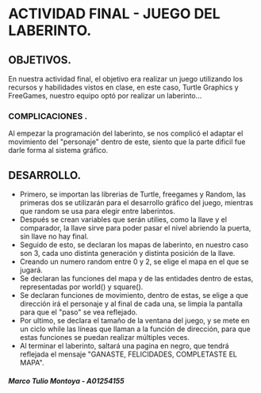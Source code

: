 # ACTIVIDAD FINAL - JUEGO DEL LABERINTO.

## OBJETIVOS.
En nuestra actividad final, el objetivo era realizar un juego utilizando los recursos y habilidades vistos en clase, en este caso, Turtle Graphics y FreeGames, nuestro equipo optó por realizar un laberinto...
### COMPLICACIONES .
Al empezar la programación del laberinto, se nos complicó el adaptar el movimiento del "personaje" dentro de este, siento que la parte dificil fue darle forma al sistema gráfico.
## DESARROLLO.
* Primero, se importan las librerias de Turtle, freegames y Random, las primeras dos se utilizarán para el desarrollo gráfico del juego, mientras que random se usa para elegir entre laberintos.
* Después se crean variables que serán utilies, como la llave y el comparador, la llave sirve para poder pasar el nivel abriendo la puerta, sin llave no hay final.
* Seguido de esto, se declaran los mapas de laberinto, en nuestro caso son 3, cada uno distinta generación y distinta posición de la llave.
* Creando un numero random entre 0 y 2, se elige el mapa en el que se jugará.
* Se declaran las funciones del mapa y de las entidades dentro de estas, representadas por world() y square().
* Se declaran funciones de movimiento, dentro de estas, se elige a que dirección irá el personaje y al final de cada una, se limpia la pantalla para que el "paso" se vea reflejado.
* Por ultimo, se declara el tamaño de la ventana del juego, y se mete en un ciclo while las líneas que llaman a la función de dirección, para que estas funciones se puedan realizar múltiples veces.
* Al terminar el laberinto, saltará una pagina en negro, que tendrá reflejada el mensaje "GANASTE, FELICIDADES, COMPLETASTE EL MAPA".
##### Marco Tulio Montoya - A01254155

